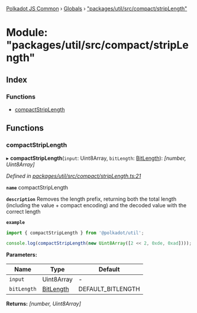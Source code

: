 [Polkadot JS Common](../README.md) › [Globals](../globals.md) › ["packages/util/src/compact/stripLength"](_packages_util_src_compact_striplength_.md)

# Module: "packages/util/src/compact/stripLength"

## Index

### Functions

* [compactStripLength](_packages_util_src_compact_striplength_.md#compactstriplength)

## Functions

###  compactStripLength

▸ **compactStripLength**(`input`: Uint8Array, `bitLength`: [BitLength](_packages_util_src_compact_types_.md#bitlength)): *[number, Uint8Array]*

*Defined in [packages/util/src/compact/stripLength.ts:21](https://github.com/polkadot-js/common/blob/e7c665e5/packages/util/src/compact/stripLength.ts#L21)*

**`name`** compactStripLength

**`description`** Removes the length prefix, returning both the total length (including the value + compact encoding) and the decoded value with the correct length

**`example`** 
<BR>

```javascript
import { compactStripLength } from '@polkadot/util';

console.log(compactStripLength(new Uint8Array([2 << 2, 0xde, 0xad]))); // [2, Uint8Array[0xde, 0xad]]
```

**Parameters:**

Name | Type | Default |
------ | ------ | ------ |
`input` | Uint8Array | - |
`bitLength` | [BitLength](_packages_util_src_compact_types_.md#bitlength) | DEFAULT_BITLENGTH |

**Returns:** *[number, Uint8Array]*

